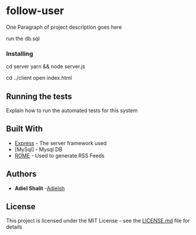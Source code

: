 # follow-user


One Paragraph of project description goes here

run the db.sql

### Installing
cd server
yarn && node server.js

cd ../client
open index.html

## Running the tests

Explain how to run the automated tests for this system

## Built With

* [Express](http://www.dropwizard.io/1.0.2/docs/) - The server framework used
* [MySql] - Mysql DB
* [ROME](https://rometools.github.io/rome/) - Used to generate RSS Feeds


## Authors

* **Adiel Shalit** -[Adielsh](https://github.com/adielsh)

## License

This project is licensed under the MIT License - see the [LICENSE.md](LICENSE.md) file for details




